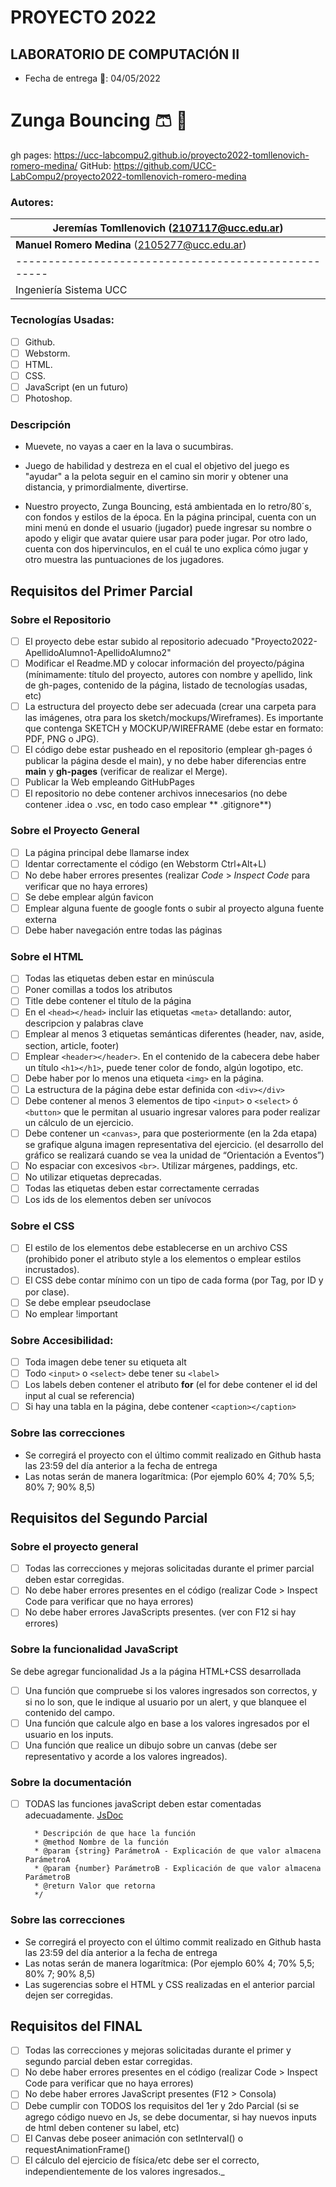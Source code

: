 # PROYECTO 2022
## LABORATORIO DE COMPUTACIÓN II
* Fecha de entrega 	:calendar:: 04/05/2022 

# Zunga Bouncing  :shorts: :red_circle:

gh pages: https://ucc-labcompu2.github.io/proyecto2022-tomllenovich-romero-medina/
GitHub: https://github.com/UCC-LabCompu2/proyecto2022-tomllenovich-romero-medina


### Autores: 


| **Jeremías Tomllenovich** (2107117@ucc.edu.ar)       |
|------------------------------------------------------|
| **Manuel Romero Medina** (2105277@ucc.edu.ar)        |
| ---------------------------------------------------- | 
| Ingeniería Sistema UCC                               |   



### Tecnologías Usadas:
- [ ] Github.
- [ ] Webstorm.
- [ ] HTML.
- [ ] CSS.
- [ ] JavaScript (en un futuro)
- [ ] Photoshop. 

### Descripción
* Muevete, no vayas a caer en la lava o sucumbiras.
* Juego de habilidad y destreza en el cual el objetivo del juego es "ayudar" a la pelota seguir en el camino sin morir y obtener una distancia, y primordialmente, divertirse.

* Nuestro proyecto, Zunga Bouncing, está ambientada en lo retro/80´s, con fondos y estilos de la época. En la página principal, cuenta
con un mini menú en donde el usuario (jugador) puede ingresar su nombre o apodo y eligir que avatar quiere usar para poder jugar.
Por otro lado, cuenta con dos hipervinculos, en el cuál te uno explica cómo jugar y otro muestra las puntuaciones de los jugadores.



## Requisitos del Primer Parcial

### Sobre el Repositorio

- [ ] El proyecto debe estar subido al repositorio adecuado "Proyecto2022-ApellidoAlumno1-ApellidoAlumno2"
- [ ] Modificar el Readme.MD y colocar información del proyecto/página (mínimamente: título del proyecto, autores con
  nombre y apellido, link de gh-pages, contenido de la página, listado de tecnologías usadas, etc)
- [ ] La estructura del proyecto debe ser adecuada (crear una carpeta para las imágenes, otra para los
  sketch/mockups/Wireframes). Es importante que contenga SKETCH y MOCKUP/WIREFRAME (debe estar en formato: PDF, PNG o
  JPG).
- [ ] El código debe estar pusheado en el repositorio (emplear gh-pages ó publicar la página desde el main), y no debe
  haber diferencias entre **main** y **gh-pages** (verificar de realizar el Merge).
- [ ] Publicar la Web empleando GitHubPages
- [ ] El repositorio no debe contener archivos innecesarios (no debe contener .idea o .vsc, en todo caso emplear **
  .gitignore**)

### Sobre el Proyecto General

- [ ] La página principal debe llamarse index
- [ ] Identar correctamente el código (en Webstorm Ctrl+Alt+L)
- [ ] No debe haber errores presentes (realizar *Code* > *Inspect Code* para verificar que no haya errores)
- [ ] Se debe emplear algún favicon
- [ ] Emplear alguna fuente de google fonts o subir al proyecto alguna fuente externa
- [ ] Debe haber navegación entre todas las páginas

### Sobre el HTML

- [ ] Todas las etiquetas deben estar en minúscula
- [ ] Poner comillas a todos los atributos
- [ ] Title debe contener el título de la página
- [ ] En el ```<head></head>``` incluir las etiquetas ```<meta>``` detallando: autor, descripcion y palabras clave
- [ ] Emplear al menos 3 etiquetas semánticas diferentes (header, nav, aside, section, article, footer)
- [ ] Emplear ```<header></header>```. En el contenido de la cabecera debe haber un título ```<h1></h1>```, puede tener
  color de fondo, algún logotipo, etc.
- [ ] Debe haber por lo menos una etiqueta ```<img>``` en la página.
- [ ] La estructura de la página debe estar definida con ```<div></div>```
- [ ] Debe contener al menos 3 elementos de tipo ```<input>``` o ```<select>``` ó ```<button>``` que le permitan al
  usuario ingresar valores para poder realizar un cálculo de un ejercicio.
- [ ] Debe contener un ```<canvas>```, para que posteriormente (en la 2da etapa) se grafique alguna imagen
  representativa del ejercicio. (el desarrollo del gráfico se realizará cuando se vea la unidad de “Orientación a
  Eventos”)
- [ ] No espaciar con excesivos ```<br>```. Utilizar márgenes, paddings, etc.
- [ ] No utilizar etiquetas deprecadas.
- [ ] Todas las etiquetas deben estar correctamente cerradas
- [ ] Los ids de los elementos deben ser unívocos

### Sobre el CSS

- [ ] El estilo de los elementos debe establecerse en un archivo CSS (prohibido poner el atributo style a los elementos
  o emplear estilos incrustados).
- [ ] El CSS debe contar mínimo con un tipo de cada forma (por Tag, por ID y por clase).
- [ ] Se debe emplear pseudoclase
- [ ] No emplear !important

### Sobre Accesibilidad:

- [ ] Toda imagen debe tener su etiqueta alt
- [ ] Todo ```<input>``` o ```<select>``` debe tener su ```<label>```
- [ ] Los labels deben contener el atributo **for** (el for debe contener el id del input al cual se referencia)
- [ ] Si hay una tabla en la página, debe contener ```<caption></caption>```

### Sobre las correcciones

* Se corregirá el proyecto con el último commit realizado en Github hasta las 23:59 del día anterior a la fecha de
  entrega
* Las notas serán de manera logarítmica: (Por ejemplo 60% 4; 70% 5,5; 80% 7; 90% 8,5)

## Requisitos del Segundo Parcial

### Sobre el proyecto general

- [ ] Todas las correcciones y mejoras solicitadas durante el primer parcial deben estar corregidas.
- [ ] No debe haber errores presentes en el código (realizar Code > Inspect Code para verificar que no haya errores)
- [ ] No debe haber errores JavaScripts presentes. (ver con F12 si hay errores)

### Sobre la funcionalidad JavaScript

Se debe agregar funcionalidad Js a la página HTML+CSS desarrollada

- [ ] Una función que compruebe si los valores ingresados son correctos, y si no lo son, que le indique al usuario por
  un alert, y que blanquee el contenido del campo.
- [ ] Una función que calcule algo en base a los valores ingresados por el usuario en los inputs.
- [ ] Una función que realice un dibujo sobre un canvas (debe ser representativo y acorde a los valores ingreados).

### Sobre la documentación

- [ ] TODAS las funciones javaScript deben estar comentadas
  adecuadamente. [JsDoc](https://jsdoc.app/about-getting-started.html)
   ```/**
     * Descripción de que hace la función
     * @method Nombre de la función
     * @param {string} ParámetroA - Explicación de que valor almacena ParámetroA
     * @param {number} ParámetroB - Explicación de que valor almacena ParámetroB
     * @return Valor que retorna
     */
   ```

### Sobre las correcciones

* Se corregirá el proyecto con el último commit realizado en Github hasta las 23:59 del día anterior a la fecha de
  entrega
* Las notas serán de manera logarítmica: (Por ejemplo 60% 4; 70% 5,5; 80% 7; 90% 8,5)
* Las sugerencias sobre el HTML y CSS realizadas en el anterior parcial dejen ser corregidas.

## Requisitos del FINAL

- [ ] Todas las correcciones y mejoras solicitadas durante el primer y segundo parcial deben estar corregidas.
- [ ] No debe haber errores presentes en el código (realizar Code > Inspect Code para verificar que no haya errores)
- [ ] No debe haber errores JavaScript presentes (F12 > Consola)
- [ ] Debe cumplir con TODOS los requisitos del 1er y 2do Parcial (si se agrego código nuevo en Js, se debe documentar,
  si hay nuevos inputs de html deben contener su label, etc)
- [ ] El Canvas debe poseer animación con setInterval() o requestAnimationFrame()
- [ ] El cálculo del ejercicio de física/etc debe ser el correcto, independientemente de los valores ingresados._
